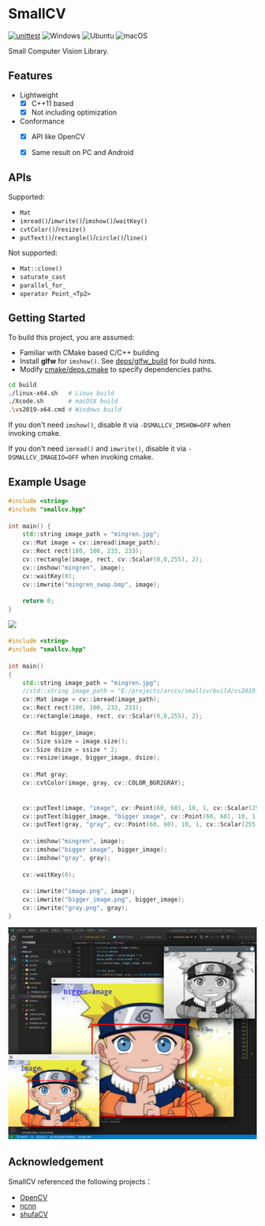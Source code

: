 # SmallCV

[![unittest](https://github.com/zchrissirhcz/smallcv/actions/workflows/unit_test.yml/badge.svg)](https://github.com/zchrissirhcz/smallcv/actions/workflows/unit_test.yml)
![Windows](https://img.shields.io/badge/Windows-gray?logo=windows&logoColor=blue)
![Ubuntu](https://img.shields.io/badge/Ubuntu-gray?logo=ubuntu)
![macOS](https://img.shields.io/badge/-macOS-333333?style=flat&logo=apple)

Small Computer Vision Library.

## Features
- Lightweight
    - [x] C++11 based
    - [x] Not including optimization
- Conformance
    - [x] API like OpenCV
    - [x] Same result on PC and Android


## APIs
Supported:
- `Mat`
- `imread()`/`imwrite()`/`imshow()`/`waitKey()`
- `cvtColor()`/`resize()`
- `putText()`/`rectangle()`/`circle()`/`line()`

Not supported:
- `Mat::clone()`
- `saturate_cast`
- `parallel_for_`
- `operator Point_<Tp2>`


## Getting Started

To build this project, you are assumed:

- Familiar with CMake based C/C++ building
- Install **glfw** for `imshow()`. See [deps/glfw_build](deps/glfw_build) for build hints.
- Modify [cmake/deps.cmake](cmake/deps.cmake) to specify dependencies paths.

```bash
cd build
./linux-x64.sh   # Linux build
./Xcode.sh       # macOSX build
.\vs2019-x64.cmd # Windows build
```

If you don't need `imshow()`, disable it via `-DSMALLCV_IMSHOW=OFF` when invoking cmake.

If you don't need `imread()` and `imwrite()`, disable it via `-DSMALLCV_IMAGEIO=OFF` when invoking cmake.


## Example Usage
```c++
#include <string>
#include "smallcv.hpp"

int main() {
    std::string image_path = "mingren.jpg";
    cv::Mat image = cv::imread(image_path);
    cv::Rect rect(100, 100, 233, 233);
    cv::rectangle(image, rect, cv::Scalar(0,0,255), 2);
    cv::imshow("mingren", image);
    cv::waitKey(0);
    cv::imwrite("mingren_swap.bmp", image);

    return 0;
}
```

![](assets/ncnn_simplepose_result.png)

```c++
#include <string>
#include "smallcv.hpp"

int main()
{
    std::string image_path = "mingren.jpg";
    //std::string image_path = "E:/projects/arccv/smallcv/build/vs2019-x64/mingren.jpg";
    cv::Mat image = cv::imread(image_path);
    cv::Rect rect(100, 100, 233, 233);
    cv::rectangle(image, rect, cv::Scalar(0,0,255), 2);
    
    cv::Mat bigger_image;
    cv::Size ssize = image.size();
    cv::Size dsize = ssize * 2;
    cv::resize(image, bigger_image, dsize);

    cv::Mat gray;
    cv::cvtColor(image, gray, cv::COLOR_BGR2GRAY);
    

    cv::putText(image, "image", cv::Point(60, 60), 10, 1, cv::Scalar(255, 0, 0), 2);
    cv::putText(bigger_image, "bigger image", cv::Point(60, 60), 10, 1, cv::Scalar(255, 0, 0), 2);
    cv::putText(gray, "gray", cv::Point(60, 60), 10, 1, cv::Scalar(255, 0, 0), 2);

    cv::imshow("mingren", image);
    cv::imshow("bigger image", bigger_image);
    cv::imshow("gray", gray);

    cv::waitKey(0);

    cv::imwrite("image.png", image);
    cv::imwrite("bigger_image.png", bigger_image);
    cv::imwrite("gray.png", gray);
}
```
![](assets/smallcv_imshow_multiple_win_result.png)


## Acknowledgement

SmallCV referenced the following projects：

- [OpenCV](https://github.com/opencv/opencv)
- [ncnn](https://github.com/tencent/ncnn)
- [shufaCV](https://github.com/scarsty/shufaCV)

